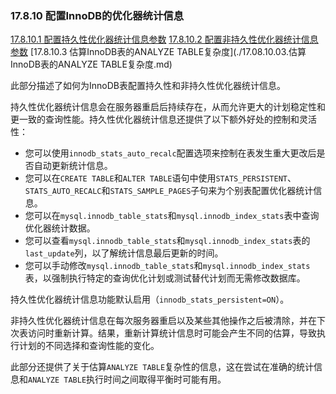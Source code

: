 ### 17.8.10 配置InnoDB的优化器统计信息

[17.8.10.1 配置持久性优化器统计信息参数](./17.08.10.01.配置持久性优化器统计信息参数.md)
[17.8.10.2 配置非持久性优化器统计信息参数](./17.08.10.02.配置非持久性优化器统计信息参数.md)
[17.8.10.3 估算InnoDB表的ANALYZE TABLE复杂度](./17.08.10.03.估算InnoDB表的ANALYZE TABLE复杂度.md)

此部分描述了如何为InnoDB表配置持久性和非持久性优化器统计信息。

持久性优化器统计信息会在服务器重启后持续存在，从而允许更大的计划稳定性和更一致的查询性能。持久性优化器统计信息还提供了以下额外好处的控制和灵活性：

- 您可以使用`innodb_stats_auto_recalc`配置选项来控制在表发生重大更改后是否自动更新统计信息。
- 您可以在`CREATE TABLE`和`ALTER TABLE`语句中使用`STATS_PERSISTENT`、`STATS_AUTO_RECALC`和`STATS_SAMPLE_PAGES`子句来为个别表配置优化器统计信息。
- 您可以在`mysql.innodb_table_stats`和`mysql.innodb_index_stats`表中查询优化器统计数据。
- 您可以查看`mysql.innodb_table_stats`和`mysql.innodb_index_stats`表的`last_update`列，以了解统计信息最后更新的时间。
- 您可以手动修改`mysql.innodb_table_stats`和`mysql.innodb_index_stats`表，以强制执行特定的查询优化计划或测试替代计划而无需修改数据库。

持久性优化器统计信息功能默认启用（`innodb_stats_persistent=ON`）。

非持久性优化器统计信息在每次服务器重启以及某些其他操作之后被清除，并在下次表访问时重新计算。结果，重新计算统计信息时可能会产生不同的估算，导致执行计划的不同选择和查询性能的变化。

此部分还提供了关于估算`ANALYZE TABLE`复杂性的信息，这在尝试在准确的统计信息和`ANALYZE TABLE`执行时间之间取得平衡时可能有用。